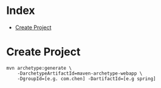 # Index
* [Create Project](#create_project)

<a id="create_project"></a>
# Create Project

```
mvn archetype:generate \
	-DarchetypeArtifactId=maven-archetype-webapp \
	-DgroupId=[e.g. com.chen] -DartifactId=[e.g spring] 
```

